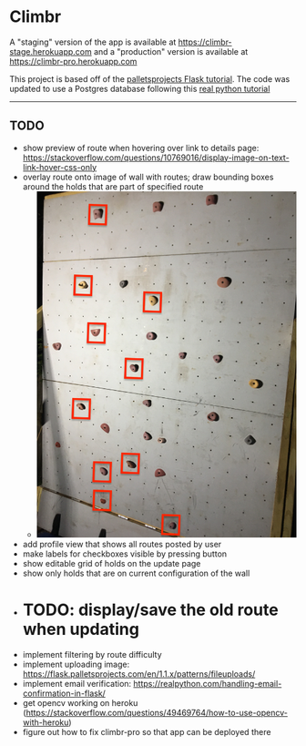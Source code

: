 # Climbr

A "staging" version of the app is available at https://climbr-stage.herokuapp.com and a "production" version is available at https://climbr-pro.herokuapp.com

This project is based off of the [palletsprojects Flask tutorial](https://flask.palletsprojects.com/en/1.1.x/tutorial/). The code was updated to use a Postgres database following this [real python tutorial](https://realpython.com/flask-by-example-part-2-postgres-sqlalchemy-and-alembic/)

---
## TODO
- show preview of route when hovering over link to details page: https://stackoverflow.com/questions/10769016/display-image-on-text-link-hover-css-only
- overlay route onto image of wall with routes; draw bounding boxes around the holds that are part of specified route
    - ![](sample-route.JPG)
- add profile view that shows all routes posted by user
- make labels for checkboxes visible by pressing button
- show editable grid of holds on the update page
- show only holds that are on current configuration of the wall
- # TODO: display/save the old route when updating
- implement filtering by route difficulty
- implement uploading image: https://flask.palletsprojects.com/en/1.1.x/patterns/fileuploads/
- implement email verification: https://realpython.com/handling-email-confirmation-in-flask/
- get opencv working on heroku (https://stackoverflow.com/questions/49469764/how-to-use-opencv-with-heroku)
- figure out how to fix climbr-pro so that app can be deployed there